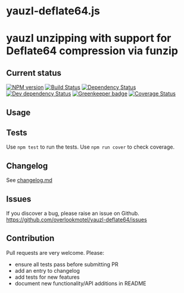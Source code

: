 # yauzl-deflate64.js

# yauzl unzipping with support for Deflate64 compression via funzip

## Current status

[![NPM version](https://img.shields.io/npm/v/yauzl-deflate64.svg)](https://www.npmjs.com/package/yauzl-deflate64)
[![Build Status](https://img.shields.io/travis/overlookmotel/yauzl-deflate64/master.svg)](http://travis-ci.org/overlookmotel/yauzl-deflate64)
[![Dependency Status](https://img.shields.io/david/overlookmotel/yauzl-deflate64.svg)](https://david-dm.org/overlookmotel/yauzl-deflate64)
[![Dev dependency Status](https://img.shields.io/david/dev/overlookmotel/yauzl-deflate64.svg)](https://david-dm.org/overlookmotel/yauzl-deflate64)
[![Greenkeeper badge](https://badges.greenkeeper.io/overlookmotel/yauzl-deflate64.svg)](https://greenkeeper.io/)
[![Coverage Status](https://img.shields.io/coveralls/overlookmotel/yauzl-deflate64/master.svg)](https://coveralls.io/r/overlookmotel/yauzl-deflate64)

## Usage

## Tests

Use `npm test` to run the tests. Use `npm run cover` to check coverage.

## Changelog

See [changelog.md](https://github.com/overlookmotel/yauzl-deflate64/blob/master/changelog.md)

## Issues

If you discover a bug, please raise an issue on Github. https://github.com/overlookmotel/yauzl-deflate64/issues

## Contribution

Pull requests are very welcome. Please:

* ensure all tests pass before submitting PR
* add an entry to changelog
* add tests for new features
* document new functionality/API additions in README
